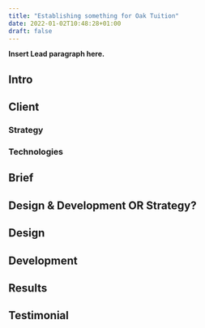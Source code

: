 ```yaml
---
title: "Establishing something for Oak Tuition"
date: 2022-01-02T10:48:28+01:00
draft: false
---
```


**Insert Lead paragraph here.**

## Intro


## Client


### Strategy


### Technologies


## Brief


## Design & Development OR Strategy?


## Design


## Development


## Results


## Testimonial
